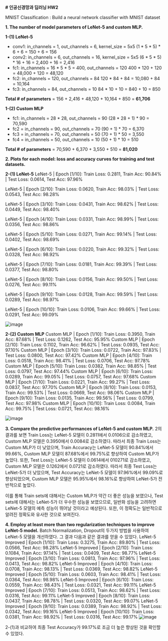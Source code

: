 **# 인공신경망과 딥러닝 HW2**

MNIST Classification
: Build a neural network classifier with MNIST dataset

**1. The number of model parameters of LeNet-5 and custom MLP.**
   
  **1-(1) LeNet-5**
   - conv1: in_channels = 1, out_channels = 6, kernel_size = 5x5
     (1 * 5 * 5) * 6 + 6 = 150 + 6 = 156
   - conv2: in_channels = 6, out_channels = 16, kernel_size = 5x5
     (6 * 5 * 5) * 16 + 16 = 2,400 + 16 = 2,416
   - fc1: in_channels = 16 * 5 * 5 = 400, out_channels = 120
     400 * 120 + 120 = 48,000 + 120 = 48,120
   - fc2: in_channels = 120, out_channels = 84
     120 * 84 + 84 = 10,080 + 84 = 10,164
   - fc3: in_channels = 84, out_channels = 10
      84 * 10 + 10 = 840 + 10 = 850
     
   **Total # of parameters** = 156 + 2,416 + 48,120 + 10,164 + 850 = **61,706**

  **1-(2) Custom MLP**
   - fc1: in_channels = 28 * 28, out_channels = 90
      (28 * 28 + 1) * 90 = 70,590
   - fc2 = in_channels = 90, out_channels = 70
      (90 + 1) * 70 = 6,370
   - fc3 = in_channels = 70, out_channels = 50
      (70 + 1) * 50 = 3,550
   - fc4 = in_channels = 50, out_channels = 10
      (50 + 1) * 10 = 510

   **Total # of parameters** = 70,590 + 6,370 + 3,550 + 510 = **81,020**

**2. Plots for each model: loss and accuracy curves for training and test datasets.**
   
  **2-(1) LeNet-5**
   LeNet-5 | Epoch [1/10]: Train Loss: 0.2811, Train Acc: 90.84% | Test Loss: 0.0614, Test Acc: 97.96%
   
   LeNet-5 | Epoch [2/10]: Train Loss: 0.0620, Train Acc: 98.03% | Test Loss: 0.0543, Test Acc: 98.28%
   
   LeNet-5 | Epoch [3/10]: Train Loss: 0.0431, Train Acc: 98.62% | Test Loss: 0.0449, Test Acc: 98.40%
   
   LeNet-5 | Epoch [4/10]: Train Loss: 0.0331, Train Acc: 98.99% | Test Loss: 0.0356, Test Acc: 98.86%
   
   LeNet-5 | Epoch [5/10]: Train Loss: 0.0271, Train Acc: 99.14% | Test Loss: 0.0402, Test Acc: 98.69%
   
   LeNet-5 | Epoch [6/10]: Train Loss: 0.0220, Train Acc: 99.32% | Test Loss: 0.0328, Test Acc: 98.92%
   
   LeNet-5 | Epoch [7/10]: Train Loss: 0.0181, Train Acc: 99.39% | Test Loss: 0.0377, Test Acc: 98.80%
   
   LeNet-5 | Epoch [8/10]: Train Loss: 0.0156, Train Acc: 99.50% | Test Loss: 0.0276, Test Acc: 99.11%
   
   LeNet-5 | Epoch [9/10]: Train Loss: 0.0128, Train Acc: 99.59% | Test Loss: 0.0289, Test Acc: 98.97%
   
   LeNet-5 | Epoch [10/10]: Train Loss: 0.0106, Train Acc: 99.66% | Test Loss: 0.0291, Test Acc: 99.09%
   
   ![image](https://github.com/NayunKim25/Deeplearning/assets/144984333/c9c3da91-0857-4d6c-9c89-f6f40d2bd0eb)

  **2-(2) Custom MLP**
   Custom MLP | Epoch [1/10]: Train Loss: 0.3950, Train Acc: 87.68% | Test Loss: 0.1262, Test Acc: 95.95%
   Custom MLP | Epoch [2/10]: Train Loss: 0.1102, Train Acc: 96.62% | Test Loss: 0.0935, Test Acc: 97.10%
   Custom MLP | Epoch [3/10]: Train Loss: 0.0722, Train Acc: 97.83% | Test Loss: 0.0800, Test Acc: 97.42%
   Custom MLP | Epoch [4/10]: Train Loss: 0.0518, Train Acc: 98.41% | Test Loss: 0.0706, Test Acc: 97.78%
   Custom MLP | Epoch [5/10]: Train Loss: 0.0382, Train Acc: 98.85% | Test Loss: 0.0797, Test Acc: 97.44%
   Custom MLP | Epoch [6/10]: Train Loss: 0.0289, Train Acc: 99.05% | Test Loss: 0.0757, Test Acc: 97.68%
   Custom MLP | Epoch [7/10]: Train Loss: 0.0221, Train Acc: 99.27% | Test Loss: 0.0837, Test Acc: 97.70%
   Custom MLP | Epoch [8/10]: Train Loss: 0.0153, Train Acc: 99.53% | Test Loss: 0.0669, Test Acc: 98.06%
   Custom MLP | Epoch [9/10]: Train Loss: 0.0135, Train Acc: 99.56% | Test Loss: 0.0799, Test Acc: 97.98%
   Custom MLP | Epoch [10/10]: Train Loss: 0.0084, Train Acc: 99.75% | Test Loss: 0.0721, Test Acc: 98.16%
   
   ![image](https://github.com/NayunKim25/Deeplearning/assets/144984333/91ddc117-9ddd-4f59-b32e-a0cf97a6e8ba)

**3. Compare the predictive performances of LeNet-5 and custom MLP.**
   2의 결과를 보면 Train Loss는 LeNet-5 모델이 0.2811에서 0.0106으로 감소하였고, Custom MLP 모델은 0.3950에서 0.0084로 감소하였다. 따라서 최종 Train Loss는 Custom MLP가 더 낮았으며, Train Accuracy는 LeNet-5 모델이 90.84%에서 99.66%, Custom MLP 모델이 87.68%에서 99.75%로 향상하여 Custom MLP가 높았다.
   또한, Test Loss는 LeNet-5 모델이 0.0614에서 010271로 감소하였고, Custom MLP 모델은 0.1262에서 0.0721로 감소하였다. 따라서 최종 Test Loss는 LeNet-5가 더 낮았으며, Test Accuracy는 LeNet-5 모델이 97.96%에서 99.09%로 향상되었으며, Custom MLP 모델은 95.95%에서 98.16%로 향상하여 LeNet-5가 전반적으로 높았다.

   이를 통해 Train sets에 대해서는 Custom MLP가 약간 더 좋은 성능을 보였으나, Test sets에 대해서는 LeNet-5가 더 우수한 성능을 보였으므로, 일반화 성능을 고려하면 LeNet-5 모델의 예측 성능이 뛰어날 것이라고 예상된다. 또한, 이 정확도는 일반적으로 알려진 정확도와 유사한 것으로 보여진다.

**4. Employ at least more than two regularization techniques to improve LeNet-5 model.**
  Batch Normalization, Dropout의 두가지 방법을 사용하여 LeNet-5 모델을 개선하였다.
  그 결과 다음과 같은 결과를 얻을 수 있었다.
  LeNet-5 Improved | Epoch [1/10]: Train Loss: 0.3275, Train Acc: 89.80% | Test Loss: 0.0566, Test Acc: 98.28%
  LeNet-5 Improved | Epoch [2/10]: Train Loss: 0.1084, Train Acc: 97.14% | Test Loss: 0.0409, Test Acc: 98.77%
  LeNet-5 Improved | Epoch [3/10]: Train Loss: 0.0813, Train Acc: 97.96% | Test Loss: 0.0413, Test Acc: 98.82%
  LeNet-5 Improved | Epoch [4/10]: Train Loss: 0.0708, Train Acc: 98.13% | Test Loss: 0.0369, Test Acc: 98.82%
  LeNet-5 Improved | Epoch [5/10]: Train Loss: 0.0603, Train Acc: 98.41% | Test Loss: 0.0364, Test Acc: 98.98%
  LeNet-5 Improved | Epoch [6/10]: Train Loss: 0.0559, Train Acc: 98.43% | Test Loss: 0.0321, Test Acc: 99.11%
  LeNet-5 Improved | Epoch [7/10]: Train Loss: 0.0513, Train Acc: 98.62% | Test Loss: 0.0316, Test Acc: 99.11%
  LeNet-5 Improved | Epoch [8/10]: Train Loss: 0.0437, Train Acc: 98.78% | Test Loss: 0.0320, Test Acc: 99.07%
  LeNet-5 Improved | Epoch [9/10]: Train Loss: 0.0389, Train Acc: 98.92% | Test Loss: 0.0342, Test Acc: 99.16%
  LeNet-5 Improved | Epoch [10/10]: Train Loss: 0.0381, Train Acc: 98.92% | Test Loss: 0.0316, Test Acc: 99.17%
![image](https://github.com/NayunKim25/Deeplearning/assets/144984333/f7faef5e-740c-4e78-9683-8ee468588c80)

  2-(1)과 비교하여 최종 Test Accuracy가 99.17%로 조금 더 높은 향상된 것을 확인할 수 있었다.
